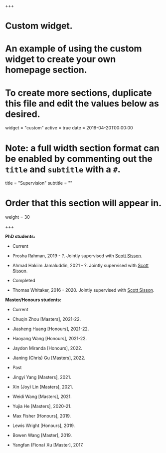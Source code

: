 +++
# Custom widget.
# An example of using the custom widget to create your own homepage section.
# To create more sections, duplicate this file and edit the values below as desired.
widget = "custom"
active = true
date = 2016-04-20T00:00:00

# Note: a full width section format can be enabled by commenting out the `title` and `subtitle` with a `#`.
title = "Supervision"
subtitle = ""

# Order that this section will appear in.
weight = 30

+++

**PhD students:**

- Current

 - Prosha Rahman, 2019 - ?. Jointly supervised with [Scott Sisson](https://web.maths.unsw.edu.au/~scott/).
 - Ahmad Hakiim Jamaluddin, 2021 - ?. Jointly supervised with [Scott Sisson](https://web.maths.unsw.edu.au/~scott/).

- Completed

 - Thomas Whitaker, 2016 - 2020. Jointly supervised with [Scott Sisson](https://web.maths.unsw.edu.au/~scott/).

**Master/Honours students:**

- Current

 - Chuqin Zhou [Masters], 2021-22. 
 - Jiasheng Huang [Honours], 2021-22.
 - Haoyang Wang [Honours], 2021-22.
 - Jaydon Miranda [Honours], 2022.
 - Jianing (Chris) Gu [Masters], 2022.


- Past

 - Jingyi Yang [Masters], 2021.
 - Xin (Joy) Lin [Masters], 2021.
 - Weidi Wang [Masters], 2021.
 - Yujia He [Masters], 2020-21.
 - Max Fisher [Honours], 2019. 
 - Lewis Wright [Honours], 2019. 
 - Bowen Wang [Master], 2019. 
 - Yangfan (Fiona) Xu [Master], 2017.
